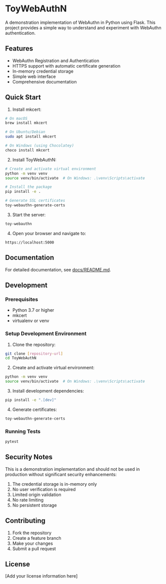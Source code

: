 # ToyWebAuthN

A demonstration implementation of WebAuthn in Python using Flask. This project provides a simple way to understand and experiment with WebAuthn authentication.

## Features

- WebAuthn Registration and Authentication
- HTTPS support with automatic certificate generation
- In-memory credential storage
- Simple web interface
- Comprehensive documentation

## Quick Start

1. Install mkcert:
```bash
# On macOS
brew install mkcert

# On Ubuntu/Debian
sudo apt install mkcert

# On Windows (using Chocolatey)
choco install mkcert
```

2. Install ToyWebAuthN:
```bash
# Create and activate virtual environment
python -m venv venv
source venv/bin/activate  # On Windows: .\venv\Scripts\activate

# Install the package
pip install -e .

# Generate SSL certificates
toy-webauthn-generate-certs
```

3. Start the server:
```bash
toy-webauthn
```

4. Open your browser and navigate to:
```
https://localhost:5000
```

## Documentation

For detailed documentation, see [docs/README.md](docs/README.md).

## Development

### Prerequisites

- Python 3.7 or higher
- mkcert
- virtualenv or venv

### Setup Development Environment

1. Clone the repository:
```bash
git clone [repository-url]
cd ToyWebAuthN
```

2. Create and activate virtual environment:
```bash
python -m venv venv
source venv/bin/activate  # On Windows: .\venv\Scripts\activate
```

3. Install development dependencies:
```bash
pip install -e ".[dev]"
```

4. Generate certificates:
```bash
toy-webauthn-generate-certs
```

### Running Tests

```bash
pytest
```

## Security Notes

This is a demonstration implementation and should not be used in production without significant security enhancements:

1. The credential storage is in-memory only
2. No user verification is required
3. Limited origin validation
4. No rate limiting
5. No persistent storage

## Contributing

1. Fork the repository
2. Create a feature branch
3. Make your changes
4. Submit a pull request

## License

[Add your license information here]
